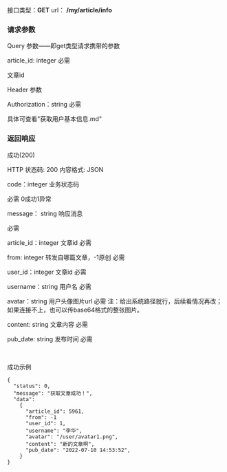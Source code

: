 接口类型：**GET**		url：	**/my/article/info**



### 请求参数

Query 参数——即get类型请求携带的参数

article_id:	integer	必需

文章id



Header 参数

Authorization：string  必需

具体可查看"获取用户基本信息.md"



### 返回响应

成功(200)

HTTP 状态码: 200	内容格式: JSON

code：integer 	业务状态码

必需	0成功1异常

message： string 	响应消息

必需

article_id：integer	文章id			必需

from: integer		转发自哪篇文章，-1原创		必需

user_id：integer	文章id				必需

username：string 	用户名			必需

avatar：string 		用户头像图片url	必需	注：给出系统路径就行，后续看情况再改；如果连接不上，也可以传base64格式的整张图片。

content:	string	文章内容			必需

pub_date:	string 	发布时间		必需

​		

成功示例

```
{
  "status": 0,
  "message": "获取文章成功！",
  "data":
    {
      "article_id": 5961,
      "from": -1
      "user_id": 1,
      "username": "李华",
      "avatar": "/user/avatar1.png",
      "content": "新的文章啊",
      "pub_date": "2022-07-10 14:53:52",
    }
}
```

